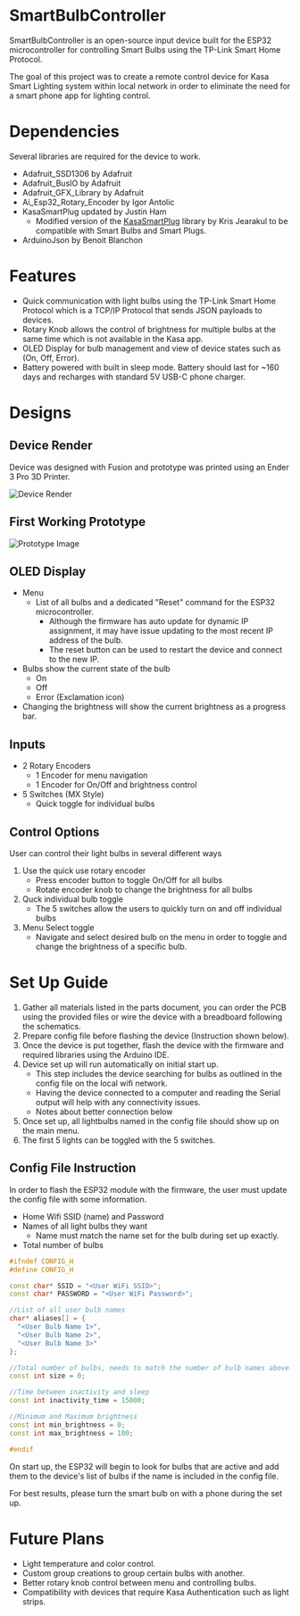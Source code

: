 # SmartBulbController
SmartBulbController is an open-source input device built for the ESP32 microcontroller for controlling Smart Bulbs using the TP-Link Smart Home Protocol.

The goal of this project was to create a remote control device for Kasa Smart Lighting system within local network in order to eliminate the need for a smart phone app for lighting control.

# Dependencies
Several libraries are required for the device to work. 
- Adafruit_SSD1306 by Adafruit
- Adafruit_BusIO by Adafruit
- Adafruit_GFX_Library by Adafruit
- Ai_Esp32_Rotary_Encoder by Igor Antolic
- KasaSmartPlug updated by Justin Ham
    - Modified version of the [KasaSmartPlug](https://github.com/kj831ca/KasaSmartPlug?tab=readme-ov-file) library by Kris Jearakul to be compatible with Smart Bulbs and Smart Plugs.
- ArduinoJson by Benoit Blanchon

# Features
- Quick communication with light bulbs using the TP-Link Smart Home Protocol which is a TCP/IP Protocol that sends JSON payloads to devices. 
- Rotary Knob allows the control of brightness for multiple bulbs at the same time which is not available in the Kasa app.
- OLED Display for bulb management and view of device states such as (On, Off, Error).
- Battery powered with built in sleep mode. Battery should last for ~160 days and recharges with standard 5V USB-C phone charger.

# Designs

## Device Render
Device was designed with Fusion and prototype was printed using an Ender 3 Pro 3D Printer.

![Device Render](https://github.com/justin-ham61/SmartBulbController/blob/main/images/Case-Render.jpg)

## First Working Prototype
![Prototype Image](https://github.com/justin-ham61/SmartBulbController/blob/main/images/Controller.jpg)

## OLED Display
- Menu
    - List of all bulbs and a dedicated "Reset" command for the ESP32 microcontroller. 
        - Although the firmware has auto update for dynamic IP assignment, it may have issue updating to the most recent IP address of the bulb.
        - The reset button can be used to restart the device and connect to the new IP.
- Bulbs show the current state of the bulb 
    - On
    - Off
    - Error (Exclamation icon)
- Changing the brightness will show the current brightness as a progress bar.

## Inputs
- 2 Rotary Encoders
    - 1 Encoder for menu navigation
    - 1 Encoder for On/Off and brightness control
- 5 Switches (MX Style)
    - Quick toggle for individual bulbs
    
## Control Options
User can control their light bulbs in several different ways

1. Use the quick use rotary encoder
    - Press encoder button to toggle On/Off for all bulbs
    - Rotate encoder knob to change the brightness for all bulbs
2. Quck individual bulb toggle
    - The 5 switches allow the users to quickly turn on and off individual bulbs
3. Menu Select toggle
    - Navigate and select desired bulb on the menu in order to toggle and change the brightness of a specific bulb.  

# Set Up Guide

1. Gather all materials listed in the parts document, you can order the PCB using the provided files or wire the device with a breadboard following the schematics. 
2. Prepare config file before flashing the device (Instruction shown below).
3. Once the device is put together, flash the device with the firmware and required libraries using the Arduino IDE.
4. Device set up will run automatically on initial start up. 
    - This step includes the device searching for bulbs as outlined in the config file on the local wifi network.
    - Having the device connected to a computer and reading the Serial output will help with any connectivity issues. 
    - Notes about better connection below
5. Once set up, all lightbulbs named in the config file should show up on the main menu.
6. The first 5 lights can be toggled with the 5 switches.

## Config File Instruction
In order to flash the ESP32 module with the firmware, the user must update the config file with some information.
- Home Wifi SSID (name) and Password
- Names of all light bulbs they want
    - Name must match the name set for the bulb during set up exactly.
- Total number of bulbs
~~~c++
#ifndef CONFIG_H
#define CONFIG_H

const char* SSID = "<User WiFi SSID>";
const char* PASSWORD = "<User WiFi Password>";

//List of all user bulb names
char* aliases[] = {
  "<User Bulb Name 1>",
  "<User Bulb Name 2>",
  "<User Bulb Name 3>"
};

//Total number of bulbs, needs to match the number of bulb names above.
const int size = 0;

//Time between inactivity and sleep
const int inactivity_time = 15000;

//Minimum and Maximum brightness
const int min_brightness = 0;
const int max_brightness = 100;

#endif
~~~~

On start up, the ESP32 will begin to look for bulbs that are active and add them to the device's list of bulbs if the name is included in the config file.

For best results, please turn the smart bulb on with a phone during the set up.

# Future Plans
- Light temperature and color control.
- Custom group creations to group certain bulbs with another.
- Better rotary knob control between menu and controlling bulbs.
- Compatibility with devices that require Kasa Authentication such as light strips.
